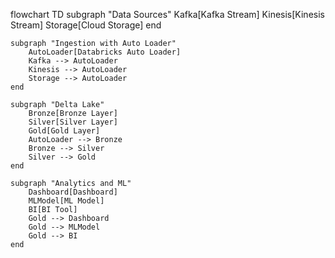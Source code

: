 flowchart TD
    subgraph "Data Sources"
        Kafka[Kafka Stream]
        Kinesis[Kinesis Stream]
        Storage[Cloud Storage]
    end

    subgraph "Ingestion with Auto Loader"
        AutoLoader[Databricks Auto Loader]
        Kafka --> AutoLoader
        Kinesis --> AutoLoader
        Storage --> AutoLoader
    end

    subgraph "Delta Lake"
        Bronze[Bronze Layer]
        Silver[Silver Layer]
        Gold[Gold Layer]
        AutoLoader --> Bronze
        Bronze --> Silver
        Silver --> Gold
    end

    subgraph "Analytics and ML"
        Dashboard[Dashboard]
        MLModel[ML Model]
        BI[BI Tool]
        Gold --> Dashboard
        Gold --> MLModel
        Gold --> BI
    end
